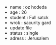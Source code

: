 * name : oz hodeda
* age : 26
* student : Full satck
* wrok : sacurity gard
* update file 
* status : single
* adress : Jerusalem
